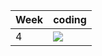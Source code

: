 | Week | coding |
| --- | --- |
| 4 |  ![](https://github.com/kmaooad/coding-19w04-Myrrtille/workflows/Grading/badge.svg) |
